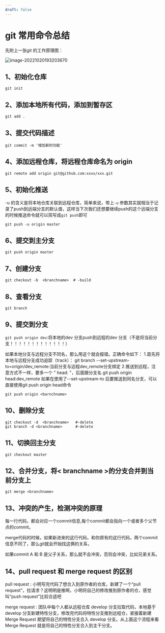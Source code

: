 ```yaml
---
draft: false
---
```


# git 常用命令总结

先附上一张git 的工作原理图：

![image-20221020193203670](C:\Users\qiaoqiao\AppData\Roaming\Typora\typora-user-images\image-20221020193203670.png)

## 1、初始化仓库

```text
git init
```

## 2、添加本地所有代码，添加到暂存区

```text
git add .
```

## 3、提交代码描述

```text
git commit -m '增加新的功能'
```

## 4、添加远程仓库，将远程仓库命名为 origin

```text
git remote add origin git@github.com:xxxx/xxx.git
```

## 5、初始化推送

-u 的含义是将本地仓库关联到远程仓库，简单来说，带上`-u` 参数其实就相当于记录了push到远端分支的默认值，这样当下次我们还想要继续push的这个远端分支的时候推送命令就可以简写成`git push`即可

```text
git push -u origin master
```

## 6、提交到主分支

```text
git push origin master
```

## 7、创建分支

```text
git checkout -b  <branchname>  # -build
```

## 8、查看分支

```text
git branch   
```

## 9、提交到分支

`git push origin dev`:将本地的dev 分支push到远程的dev 分支（不是将当前分支！！！！！！！！！！！！！）

如果本地分支与远程分支不同名，那么用这个就会报错。正确命令如下：
1.首先将本地与远程分支成功追踪（track）：
git branch --set-upstream-to=origin/dev_remote:当前分支与远程dev_remote分支绑定
2.推送到远程，注意方式不一样，要多一个 " head: "，后面跟分支名
git push origin head:dev_remote
如果在使用了--set-upstream-to 后要推送到同名分支，可以直接使用git push origin head命令

```text
git push origin <barnchname>
```

## 10、删除分支

```text
git checkout -d  <branchname>   #-delete
git branch -d <branchname>      #-delete
```

## 11、切换回主分支

```text
git checkout master
```

## 12、合并分支，将< branchname >的分支合并到当前分支上

```text
git merge <branchname>
```

## 13、冲突的产生，检测冲突的原理

每一行代码，都会对应一个commit信息,每个commit都会指向一个或者多个父节点的commit。

merge代码的时候，如果新进来的这行代码，和你原有的这行代码，两个commit信息不同了，那么git就会开始找这俩的关系，

如果commit A 和 B 是父子关系，那么就不会冲突，否则会冲突，比如兄弟关系。

## 14、pull request 和 merge request 的区别

pull request : 小明写完代码了想合入到原作者的仓库，新建了一个“pull request”，拉请求？这明明是推啊，小明将自己的修改推到原作者的仓，感觉叫“push request”比较合适吧

merge request : 团队中每个人都从远程仓库 develop 分支拉取代码，本地基于 develop 分支新建特性分支，修改完代码将特性分支推到远程仓，紧接着新建 Merge Request 期望将自己的特性分支合入 develop 分支。从上面这个流程来看Merge Request 就是将自己的特性分支合入到主干分支。
